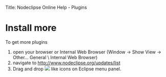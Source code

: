 Title:  Nodeclipse Online Help - Plugins  

# Install more

To get more plugins

1. open your browser or Internal Web Browser (Window -> Show View -> Other... General \ Internal Web Browser)
2. navigate to <http://www.nodeclipse.org/updates/list>
3. Drag and drop <a href="http://marketplace.eclipse.org/marketplace-client-intro?mpc_install=759140">
<img src="http://marketplace.eclipse.org/sites/all/modules/custom/marketplace/images/installbutton.png"></a> like icons
 on Eclipse menu panel. 
